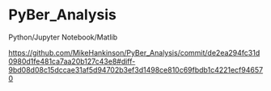 # PyBer_Analysis
Python/Jupyter Notebook/Matlib





https://github.com/MikeHankinson/PyBer_Analysis/commit/de2ea294fc31d0980d1fe481ca7aa20b127c43e8#diff-9bd08d08c15dccae31af5d94702b3ef3d1498ce810c69fbdb1c4221ecf946570
